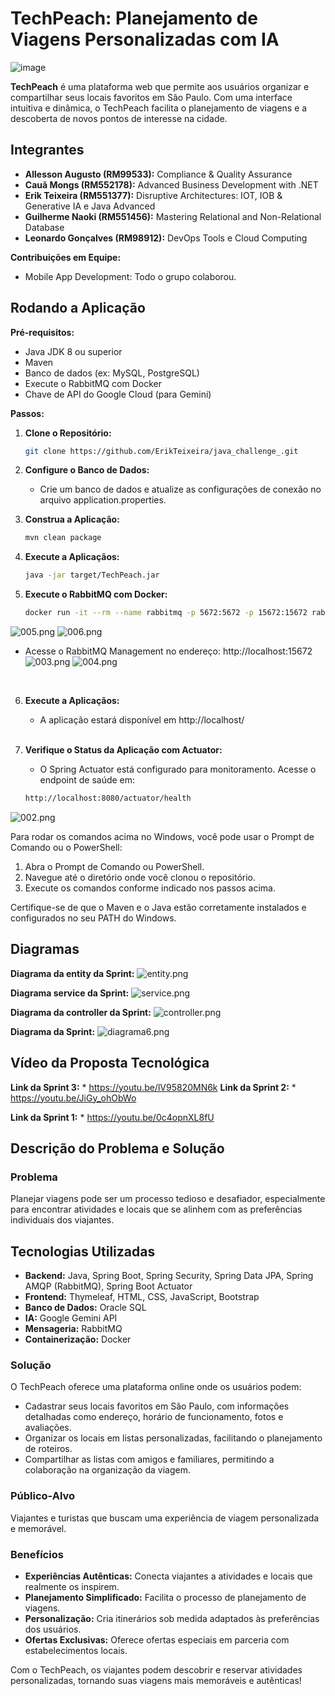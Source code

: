 # TechPeach: Planejamento de Viagens Personalizadas com IA

![image](https://github.com/AlleSilvaa/TechPeach/assets/126684613/9783be37-be88-4a69-9629-dbc7f67624d6)

**TechPeach** é uma plataforma web que permite aos usuários organizar e compartilhar seus locais favoritos em São Paulo. Com uma interface intuitiva e dinâmica, o TechPeach facilita o planejamento de viagens e a descoberta de novos pontos de interesse na cidade.

## Integrantes

* **Allesson Augusto (RM99533):** Compliance & Quality Assurance
* **Cauã Mongs (RM552178):** Advanced Business Development with .NET
* **Erik Teixeira (RM551377):** Disruptive Architectures: IOT, IOB & Generative IA e Java Advanced
* **Guilherme Naoki (RM551456):** Mastering Relational and Non-Relational Database
* **Leonardo Gonçalves (RM98912):** DevOps Tools e Cloud Computing

**Contribuições em Equipe:**
* Mobile App Development: Todo o grupo colaborou.


## Rodando a Aplicação

**Pré-requisitos:**

* Java JDK 8 ou superior
* Maven
* Banco de dados (ex: MySQL, PostgreSQL)
* Execute o RabbitMQ com Docker
* Chave de API do Google Cloud (para Gemini)

**Passos:**

1. **Clone o Repositório:**
   ```bash
   git clone https://github.com/ErikTeixeira/java_challenge_.git

2. **Configure o Banco de Dados:**
    * Crie um banco de dados e atualize as configurações de conexão no arquivo application.properties.

3. **Construa a Aplicação:**
    ```bash
    mvn clean package

4. **Execute a Aplicaçãos:**
    ```bash
   java -jar target/TechPeach.jar

5. **Execute o RabbitMQ com Docker:**
    ```bash
    docker run -it --rm --name rabbitmq -p 5672:5672 -p 15672:15672 rabbitmq:4.0-management

![005.png](documentacao/005.png)
![006.png](documentacao/006.png)
<br>
*   Acesse o RabbitMQ Management no endereço: http://localhost:15672
![003.png](documentacao/003.png)
![004.png](documentacao/004.png)
<br>

6. **Execute a Aplicaçãos:**
    * A aplicação estará disponível em http://localhost/
    <br>

7. **Verifique o Status da Aplicação com Actuator:**
    * O Spring Actuator está configurado para monitoramento. Acesse o endpoint de saúde em:
    ```bash
    http://localhost:8080/actuator/health

![002.png](documentacao/002.png)


Para rodar os comandos acima no Windows, você pode usar o Prompt de Comando ou o PowerShell:

1. Abra o Prompt de Comando ou PowerShell.
2. Navegue até o diretório onde você clonou o repositório.
3. Execute os comandos conforme indicado nos passos acima.

Certifique-se de que o Maven e o Java estão corretamente instalados e configurados no seu PATH do Windows.



## Diagramas

**Diagrama da entity da Sprint:**
    ![entity.png](documentacao/entity.png)
    
**Diagrama service da Sprint:**
    ![service.png](documentacao/service.png)

**Diagrama da controller da Sprint:**
    ![controller.png](documentacao/controller.png)

**Diagrama da Sprint:**
    ![diagrama6.png](documentacao/diagrama6.png)


## Vídeo da Proposta Tecnológica

**Link da Sprint 3:**
    * https://youtu.be/lV95820MN6k
**Link da Sprint 2:**
    * https://youtu.be/JiGy_ohObWo

**Link da Sprint 1:**
    * https://youtu.be/0c4opnXL8fU


## Descrição do Problema e Solução

### Problema
Planejar viagens pode ser um processo tedioso e desafiador, especialmente para encontrar atividades e locais que se alinhem com as preferências individuais dos viajantes.

## Tecnologias Utilizadas

* **Backend:** Java, Spring Boot, Spring Security, Spring Data JPA, Spring AMQP (RabbitMQ), Spring Boot Actuator
* **Frontend:** Thymeleaf, HTML, CSS, JavaScript, Bootstrap
* **Banco de Dados:** Oracle SQL
* **IA:** Google Gemini API
* **Mensageria:** RabbitMQ
* **Containerização:** Docker

### Solução
O TechPeach oferece uma plataforma online onde os usuários podem:
- Cadastrar seus locais favoritos em São Paulo, com informações detalhadas como endereço, horário de funcionamento, fotos e avaliações.
- Organizar os locais em listas personalizadas, facilitando o planejamento de roteiros.
- Compartilhar as listas com amigos e familiares, permitindo a colaboração na organização da viagem.

### Público-Alvo
Viajantes e turistas que buscam uma experiência de viagem personalizada e memorável.

### Benefícios
- **Experiências Autênticas:** Conecta viajantes a atividades e locais que realmente os inspirem.
- **Planejamento Simplificado:** Facilita o processo de planejamento de viagens.
- **Personalização:** Cria itinerários sob medida adaptados às preferências dos usuários.
- **Ofertas Exclusivas:** Oferece ofertas especiais em parceria com estabelecimentos locais.

Com o TechPeach, os viajantes podem descobrir e reservar atividades personalizadas, tornando suas viagens mais memoráveis e autênticas!

